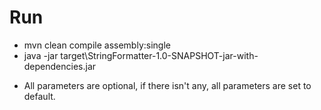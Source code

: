 # Run

- mvn clean compile assembly:single
- java -jar target\StringFormatter-1.0-SNAPSHOT-jar-with-dependencies.jar

* All parameters are optional, if there isn't any, all parameters are set to default.